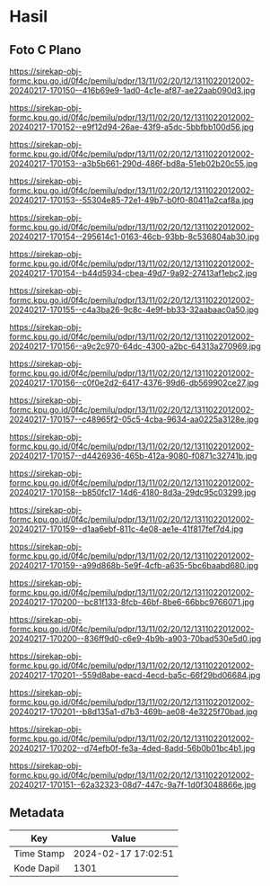 # Hasil

## Foto C Plano

https://sirekap-obj-formc.kpu.go.id/0f4c/pemilu/pdpr/13/11/02/20/12/1311022012002-20240217-170150--416b69e9-1ad0-4c1e-af87-ae22aab090d3.jpg

https://sirekap-obj-formc.kpu.go.id/0f4c/pemilu/pdpr/13/11/02/20/12/1311022012002-20240217-170152--e9f12d94-26ae-43f9-a5dc-5bbfbb100d56.jpg

https://sirekap-obj-formc.kpu.go.id/0f4c/pemilu/pdpr/13/11/02/20/12/1311022012002-20240217-170153--a3b5b661-290d-486f-bd8a-51eb02b20c55.jpg

https://sirekap-obj-formc.kpu.go.id/0f4c/pemilu/pdpr/13/11/02/20/12/1311022012002-20240217-170153--55304e85-72e1-49b7-b0f0-80411a2caf8a.jpg

https://sirekap-obj-formc.kpu.go.id/0f4c/pemilu/pdpr/13/11/02/20/12/1311022012002-20240217-170154--295614c1-0163-46cb-93bb-8c536804ab30.jpg

https://sirekap-obj-formc.kpu.go.id/0f4c/pemilu/pdpr/13/11/02/20/12/1311022012002-20240217-170154--b44d5934-cbea-49d7-9a92-27413af1ebc2.jpg

https://sirekap-obj-formc.kpu.go.id/0f4c/pemilu/pdpr/13/11/02/20/12/1311022012002-20240217-170155--c4a3ba26-9c8c-4e9f-bb33-32aabaac0a50.jpg

https://sirekap-obj-formc.kpu.go.id/0f4c/pemilu/pdpr/13/11/02/20/12/1311022012002-20240217-170156--a9c2c970-64dc-4300-a2bc-64313a270969.jpg

https://sirekap-obj-formc.kpu.go.id/0f4c/pemilu/pdpr/13/11/02/20/12/1311022012002-20240217-170156--c0f0e2d2-6417-4376-99d6-db569902ce27.jpg

https://sirekap-obj-formc.kpu.go.id/0f4c/pemilu/pdpr/13/11/02/20/12/1311022012002-20240217-170157--c48965f2-05c5-4cba-9634-aa0225a3128e.jpg

https://sirekap-obj-formc.kpu.go.id/0f4c/pemilu/pdpr/13/11/02/20/12/1311022012002-20240217-170157--d4426936-465b-412a-9080-f0871c32741b.jpg

https://sirekap-obj-formc.kpu.go.id/0f4c/pemilu/pdpr/13/11/02/20/12/1311022012002-20240217-170158--b850fc17-14d6-4180-8d3a-29dc95c03299.jpg

https://sirekap-obj-formc.kpu.go.id/0f4c/pemilu/pdpr/13/11/02/20/12/1311022012002-20240217-170159--d1aa6ebf-811c-4e08-ae1e-41f817fef7d4.jpg

https://sirekap-obj-formc.kpu.go.id/0f4c/pemilu/pdpr/13/11/02/20/12/1311022012002-20240217-170159--a99d868b-5e9f-4cfb-a635-5bc6baabd680.jpg

https://sirekap-obj-formc.kpu.go.id/0f4c/pemilu/pdpr/13/11/02/20/12/1311022012002-20240217-170200--bc81f133-8fcb-46bf-8be6-66bbc9766071.jpg

https://sirekap-obj-formc.kpu.go.id/0f4c/pemilu/pdpr/13/11/02/20/12/1311022012002-20240217-170200--836ff9d0-c6e9-4b9b-a903-70bad530e5d0.jpg

https://sirekap-obj-formc.kpu.go.id/0f4c/pemilu/pdpr/13/11/02/20/12/1311022012002-20240217-170201--559d8abe-eacd-4ecd-ba5c-66f29bd06684.jpg

https://sirekap-obj-formc.kpu.go.id/0f4c/pemilu/pdpr/13/11/02/20/12/1311022012002-20240217-170201--b8d135a1-d7b3-469b-ae08-4e3225f70bad.jpg

https://sirekap-obj-formc.kpu.go.id/0f4c/pemilu/pdpr/13/11/02/20/12/1311022012002-20240217-170202--d74efb0f-fe3a-4ded-8add-56b0b01bc4b1.jpg

https://sirekap-obj-formc.kpu.go.id/0f4c/pemilu/pdpr/13/11/02/20/12/1311022012002-20240217-170151--62a32323-08d7-447c-9a7f-1d0f3048866e.jpg


## Metadata

| Key        | Value               |
| ---------- | ------------------- |
| Time Stamp | 2024-02-17 17:02:51 |
| Kode Dapil | 1301                |



